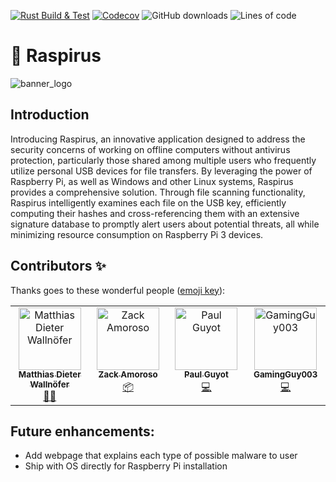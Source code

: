 [![Rust Build & Test](https://github.com/Benji377/Raspirus/actions/workflows/rust.yml/badge.svg)](https://github.com/Benji377/Raspirus/actions/workflows/rust.yml)
[![Codecov](https://codecov.io/gh/Raspirus/Raspirus/branch/main/graph/badge.svg?token=0GFFWY7YBP)](https://codecov.io/gh/Raspirus/Raspirus)
![GitHub downloads](https://img.shields.io/github/downloads/Raspirus/Raspirus/total?label=Downloads)
![Lines of code](https://img.shields.io/tokei/lines/github/Raspirus/Raspirus?label=Lines%20of%20code)

# :rocket: Raspirus
![banner_logo](https://user-images.githubusercontent.com/50681275/223684389-ed0f104f-c183-4223-9723-c268e7cc5268.png)

## Introduction
Introducing Raspirus, an innovative application designed to address the security concerns of working on offline computers without antivirus protection, particularly those shared among multiple users who frequently utilize personal USB devices for file transfers. By leveraging the power of Raspberry Pi, as well as Windows and other Linux systems, Raspirus provides a comprehensive solution. Through file scanning functionality, Raspirus intelligently examines each file on the USB key, efficiently computing their hashes and cross-referencing them with an extensive signature database to promptly alert users about potential threats, all while minimizing resource consumption on Raspberry Pi 3 devices.

## Contributors ✨
Thanks goes to these wonderful people ([emoji key](https://allcontributors.org/docs/en/emoji-key)):

<table>
  <tbody>
    <tr>
      <td align="center" valign="top" width="14.28%"><a href="https://github.com/mwallnoefer"><img src="https://avatars.githubusercontent.com/u/7541399?v=4?s=100" width="100px;" alt="Matthias Dieter Wallnöfer"/><br /><sub><b>Matthias Dieter Wallnöfer</b></sub></a><br /><a href="#mentoring-mwallnoefer" title="Mentoring">🧑‍🏫</a></td>
      <td align="center" valign="top" width="14.28%"><a href="http://zacktech.xyz"><img src="https://avatars.githubusercontent.com/u/38058764?v=4?s=100" width="100px;" alt="Zack Amoroso"/><br /><sub><b>Zack Amoroso</b></sub></a><br /><a href="#platform-zja203" title="Packaging/porting to new platform">📦</a></td>
      <td align="center" valign="top" width="14.28%"><a href="http://paul-guyot.com/"><img src="https://avatars.githubusercontent.com/u/168407?v=4?s=100" width="100px;" alt="Paul Guyot"/><br /><sub><b>Paul Guyot</b></sub></a><br /><a href="https://github.com/Raspirus/Raspirus/commits?author=pguyot" title="Code">💻</a></td>
      <td align="center" valign="top" width="14.28%"><a href="https://github.com/GamingGuy003"><img src="https://avatars.githubusercontent.com/u/77393763?v=4?s=100" width="100px;" alt="GamingGuy003"/><br /><sub><b>GamingGuy003</b></sub></a><br /><a href="https://github.com/Raspirus/Raspirus/commits?author=GamingGuy003" title="Code">💻</a></td>
    </tr>
  </tbody>
</table>

## Future enhancements:
- Add webpage that explains each type of possible malware to user
- Ship with OS directly for Raspberry Pi installation
